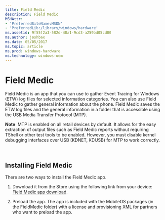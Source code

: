```yaml
---
title: Field Medic
description: Field Medic
MSHAttr:
- 'PreferredSiteName:MSDN'
- 'PreferredLib:/library/windows/hardware'
ms.assetid: 9f55f2a3-582d-48a1-9cd3-a259bd05cd00
ms.author: joshbax
ms.date: 05/05/2017
ms.topic: article
ms.prod: windows-hardware
ms.technology: windows-oem
---
```


# Field Medic


Field Medic is an app that you can use to gather Event Tracing for Windows (ETW) log files for selected information categories. You can also use Field Medic to gather general information about the phone. Field Medic saves the ETW log files and the general information in a folder that is accessible using the USB Media Transfer Protocol (MTP).

**Note**  MTP is enabled on all retail devices by default. It allows for the easy extraction of output files such as Field Medic reports without requiring TShell or other test tools to be enabled. However, you must disable kernel debugging interfaces over USB (KDNET, KDUSB) for MTP to work correctly.

 

## Installing Field Medic


There are two ways to install the Field Medic app.

1.  Download it from the Store using the following link from your device: [Field Medic app download](http://www.windowsphone.com/store/app/field-medic/73c58570-d5a7-46f8-b1b2-2a90024fc29c).

2.  Preload the app. The app is included with the MobileOS packages (in the FieldMedic folder) with a license and provisioning XML for partners who want to preload the app.

 

 







